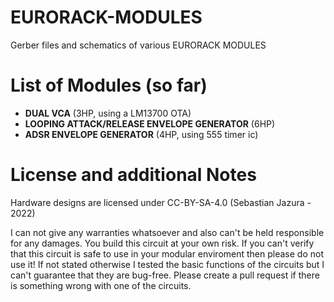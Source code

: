 # EURORACK-MODULES

Gerber files and schematics of various EURORACK MODULES

# List of Modules (so far)
- **DUAL VCA** (3HP, using a LM13700 OTA)
- **LOOPING ATTACK/RELEASE ENVELOPE GENERATOR** (6HP)
- **ADSR ENVELOPE GENERATOR** (4HP, using 555 timer ic)

# License and additional Notes
Hardware designs are licensed under CC-BY-SA-4.0 (Sebastian Jazura - 2022)

I can not give any warranties whatsoever and also can't be held responsible for any damages. You build this circuit at your own risk. If you can't verify that this circuit is safe to use in your modular enviroment then please do not use it! If not stated otherwise I tested the basic functions of the circuits but I can't guarantee that they are bug-free. Please create a pull request if there is something wrong with one of the circuits.

